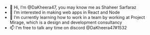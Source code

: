 - 👋 Hi, I’m @DaKheera47, you may know me as Shaheer Sarfaraz
- 👀 I’m interested in making web apps in React and Node
- 🌱 I’m currently learning how to work in a team by working at Project Mirage, which is a design and development consultancy
- 📫 I'm free to talk any time on discord @DaKheera47#1532

<!---
DaKheera47/DaKheera47 is a ✨ special ✨ repository because its `README.md` (this file) appears on your GitHub profile.
You can click the Preview link to take a look at your changes.
--->
